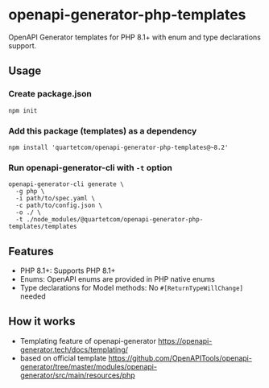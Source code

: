 # openapi-generator-php-templates

OpenAPI Generator templates for PHP 8.1+ with enum and type declarations support.

## Usage

### Create package.json

```shell
npm init
```

### Add this package (templates) as a dependency

```shell
npm install 'quartetcom/openapi-generator-php-templates@~8.2'
```

### Run openapi-generator-cli with `-t` option

```shell
openapi-generator-cli generate \
  -g php \
  -i path/to/spec.yaml \
  -c path/to/config.json \
  -o ./ \
  -t ./node_modules/@quartetcom/openapi-generator-php-templates/templates
```

## Features

- PHP 8.1+: Supports PHP 8.1+
- Enums: OpenAPI enums are provided in PHP native enums
- Type declarations for Model methods: No `#[ReturnTypeWillChange]` needed

## How it works

- Templating feature of openapi-generator https://openapi-generator.tech/docs/templating/
- based on official template https://github.com/OpenAPITools/openapi-generator/tree/master/modules/openapi-generator/src/main/resources/php
